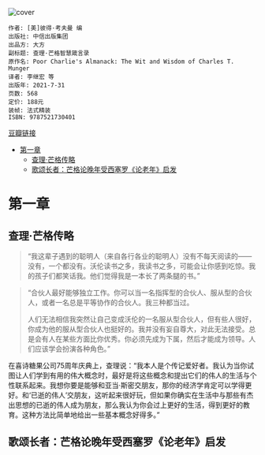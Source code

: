 ![cover](https://img2.doubanio.com/view/subject/s/public/s33968632.jpg)

    作者: [美]彼得·考夫曼 编
    出版社: 中信出版集团
    出品方: 大方
    副标题: 查理·芒格智慧箴言录
    原作名: Poor Charlie's Almanack: The Wit and Wisdom of Charles T. Munger
    译者: 李继宏 等
    出版年: 2021-7-31
    页数: 568
    定价: 188元
    装帧: 法式精装
    ISBN: 9787521730401

[豆瓣链接](https://book.douban.com/subject/35557542/)

- [第一章](#第一章)
  - [查理·芒格传略](#查理芒格传略)
  - [歌颂长者：芒格论晚年受西塞罗《论老年》启发](#歌颂长者芒格论晚年受西塞罗论老年启发)

# 第一章
## 查理·芒格传略
>“我这辈子遇到的聪明人（来自各行各业的聪明人）没有不每天阅读的——没有，一个都没有。沃伦读书之多，我读书之多，可能会让你感到吃惊。我的孩子们都笑话我。他们觉得我是一本长了两条腿的书。”

>“合伙人最好能够独立工作。你可以当一名指挥型的合伙人、服从型的合伙人，或者一名总是平等协作的合伙人。我三种都当过。
>
>人们无法相信我突然让自己变成沃伦的一名服从型合伙人，但有些人很好，你成为他的服从型合伙人也挺好的。我并没有妄自尊大，对此无法接受。总是会有人在某些方面比你优秀。你必须先成为下属，然后才能成为领导。人们应该学会扮演各种角色。”

在喜诗糖果公司75周年庆典上，查理说：“我本人是个传记爱好者。我认为当你试图让人们学到有用的伟大概念时，最好是将这些概念和提出它们的伟人的生活与个性联系起来。我想你要是能够和亚当·斯密交朋友，那你的经济学肯定可以学得更好。和‘已逝的伟人’交朋友，这听起来很好玩，但如果你确实在生活中与那些有杰出思想的已逝的伟人成为朋友，那么我认为你会过上更好的生活，得到更好的教育。这种方法比简单地给出一些基本概念好得多。”

## 歌颂长者：芒格论晚年受西塞罗《论老年》启发

























